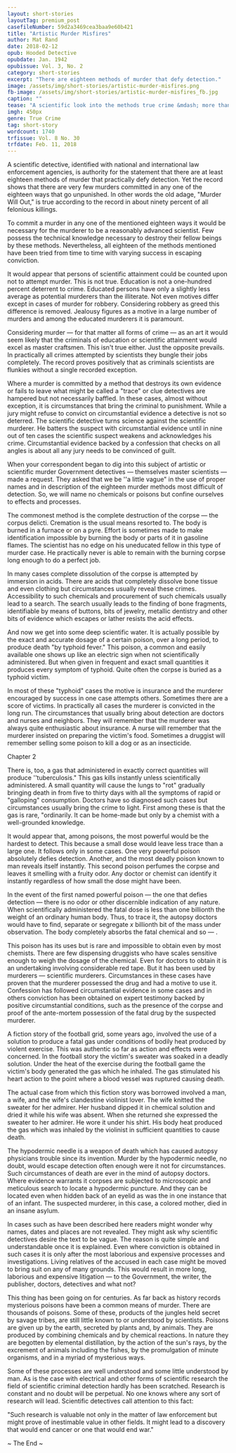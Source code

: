 ```yaml
---
layout: short-stories
layoutTag: premium_post
casefileNumber: 59d2a3469cea3baa9e60b421
title: "Artistic Murder Misfires"
author: Mat Rand
date: 2018-02-12
opub: Hooded Detective
opubdate: Jan. 1942
opubissue: Vol. 3, No. 2
category: short-stories
excerpt: "There are eighteen methods of murder that defy detection."
image: /assets/img/short-stories/artistic-murder-misfires.png
fb-image: /assets/img/short-stories/artistic-murder-misfires_fb.jpg
caption: ""
tease: "A scientific look into the methods true crime &mdash; more than just another yarn."
imgh: 450px
genre: True Crime
tag: short-story
wordcount: 1740
trfissue: Vol. 8 No. 30
trfdate: Feb. 11, 2018
---
```


A scientific detective, identified with national and international law enforcement agencies, is authority for the statement that there are at least eighteen methods of murder that practically defy detection. Yet the record shows that there are very few murders committed in any one of the eighteen ways that go unpunished. In other words the old adage, &quot;Murder Will Out,&quot; is true according to the record in about ninety percent of all felonious killings.

To commit a murder in any one of the mentioned eighteen ways it would be necessary for the murderer to be a reasonably advanced scientist. Few possess the technical knowledge necessary to destroy their fellow beings by these methods. Nevertheless, all eighteen of the methods mentioned have been tried from time to time with varying success in escaping conviction.

It would appear that persons of scientific attainment could be counted upon not to attempt murder. This is not true. Education is not a one-hundred percent deterrent to crime. Educated persons have only a slightly less average as potential murderers than the illiterate. Not even motives differ except in cases of murder for robbery. Considering robbery as greed this difference is removed. Jealousy figures as a motive in a large number of murders and among the educated murderers it is paramount.

Considering murder — for that matter all forms of crime — as an art it would seem likely that the criminals of education or scientific attainment would excel as master craftsmen. This isn&#39;t true either. Just the opposite prevails. In practically all crimes attempted by scientists they bungle their jobs completely. The record proves positively that as criminals scientists are flunkies without a single recorded exception.

Where a murder is committed by a method that destroys its own evidence or fails to leave what might be called a &quot;trace&quot; or clue detectives are hampered but not necessarily baffled. In these cases, almost without exception, it is circumstances that bring the criminal to punishment. While a jury might refuse to convict on circumstantial evidence a detective is not so deterred. The scientific detective turns science against the scientific murderer. He batters the suspect with circumstantial evidence until in nine out of ten cases the scientific suspect weakens and acknowledges his crime. Circumstantial evidence backed by a confession that checks on all angles is about all any jury needs to be convinced of guilt.

When your correspondent began to dig into this subject of artistic or scientific murder Government detectives — themselves master scientists — made a request. They asked that we be &#39;&#39;a little vague&quot; in the use of proper names and in description of the eighteen murder methods most difficult of detection. So, we will name no chemicals or poisons but confine ourselves to effects and processes.

The commonest method is the complete destruction of the corpse — the corpus delicti. Cremation is the usual means resorted to. The body is burned in a furnace or on a pyre. Effort is sometimes made to make identification impossible by burning the body or parts of it in gasoline flames. The scientist has no edge on his uneducated fellow in this type of murder case. He practically never is able to remain with the burning corpse long enough to do a perfect job.

In many cases complete dissolution of the corpse is attempted by immersion in acids. There are acids that completely dissolve bone tissue and even clothing but circumstances usually reveal these crimes. Accessibility to such chemicals and procurement of such chemicals usually lead to a search. The search usually leads to the finding of bone fragments, identifiable by means of buttons, bits of jewelry, metallic dentistry and other bits of evidence which escapes or lather resists the acid effects.

And now we get into some deep scientific water. It is actually possible by the exact and accurate dosage of a certain poison, over a long period, to produce death &quot;by typhoid fever.&quot; This poison, a common and easily available one shows up like an electric sign when not scientifically administered. But when given in frequent and exact small quantities it produces every symptom of typhoid. Quite often the corpse is buried as a typhoid victim.

In most of these &quot;typhoid&quot; cases the motive is insurance and the murderer encouraged by success in one case attempts others. Sometimes there are a score of victims. In practically all cases the murderer is convicted in the long run. The circumstances that usually bring about detection are doctors and nurses and neighbors. They will remember that the murderer was always quite enthusiastic about insurance. A nurse will remember that the murderer insisted on preparing the victim&#39;s food. Sometimes a druggist will remember selling some poison to kill a dog or as an insecticide.

Chapter 2

There is, too, a gas that administered in exactly correct quantities will produce &#39;&#39;tuberculosis.&quot; This gas kills instantly unless scientifically administered. A small quantity will cause the lungs to &quot;rot&quot; gradually bringing death in from five to thirty days with all the symptoms of rapid or &quot;galloping&quot; consumption. Doctors have so diagnosed such cases but circumstances usually bring the crime to light. First among these is that the gas is rare, &quot;ordinarily. It can be home-made but only by a chemist with a well-grounded knowledge.

It would appear that, among poisons, the most powerful would be the hardest to detect. This because a small dose would leave less trace than a large one. It follows only in some cases. One very powerful poison absolutely defies detection. Another, and the most deadly poison known to man reveals itself instantly. This second poison perfumes the corpse and leaves it smelling with a fruity odor. Any doctor or chemist can identify it instantly regardless of how small the dose might have been.

In the event of the first named powerful poison — the one that defies detection —  there is no odor or other discernible indication of any nature. When scientifically administered the fatal dose is less than one billionth the weight of an ordinary human body. Thus, to trace it, the autopsy doctors would have to find, separate or segregate _x_ billionth bit of the mass under observation. The body completely absorbs the fatal chemical and so — .

This poison has its uses but is rare and impossible to obtain even by most chemists. There are few dispensing druggists who have scales sensitive enough to weigh the dosage of the chemical. Even for doctors to obtain it is an undertaking involving considerable red tape. But it has been used by murderers — scientific murderers. Circumstances in these cases have proven that the murderer possessed the drug and had a motive to use it. Confession has followed circumstantial evidence in some cases and in others conviction has been obtained on expert testimony backed by positive circumstantial conditions, such as the presence of the corpse and proof of the ante-mortem possession of the fatal drug by the suspected murderer.

A fiction story of the football grid, some years ago, involved the use of a solution to produce a fatal gas under conditions of bodily heat produced by violent exercise. This was authentic so far as action and effects were concerned. In the football story the victim&#39;s sweater was soaked in a deadly solution. Under the heat of the exercise during the football game the victim&#39;s body generated the gas which he inhaled. The gas stimulated his heart action to the point where a blood vessel was ruptured causing death.

The actual case from which this fiction story was borrowed involved a man, a wife, and the wife&#39;s clandestine violinist lover. The wife knitted the sweater for her admirer. Her husband dipped it in chemical solution and dried it while his wife was absent. When she returned she expressed the sweater to her admirer. He wore it under his shirt. His body heat produced the gas which was inhaled by the violinist in sufficient quantities to cause death.

The hypodermic needle is a weapon of death which has caused autopsy physicians trouble since its invention. Murder by the hypodermic needle, no doubt, would escape detection often enough were it not for circumstances. Such circumstances of death are ever in the mind of autopsy doctors. Where evidence warrants it corpses are subjected to microscopic and meticulous search to locate a hypodermic puncture. And they can be located even when hidden back of an eyelid as was the in one instance that of an infant. The suspected murderer, in this case, a colored mother, died in an insane asylum.

In cases such as have been described here readers might wonder why names, dates and places are not revealed. They might ask why scientific detectives desire the text to be vague. The reason is quite simple and understandable once it is explained. Even where conviction is obtained in such cases it is only after the most laborious and expensive processes and investigations. Living relatives of the accused in each case might be moved to bring suit on any of many grounds. This would result in more long, laborious and expensive litigation — to the Government, the writer, the publisher, doctors, detectives and what not?

This thing has been going on for centuries. As far back as history records mysterious poisons have been a common means of murder. There are thousands of poisons. Some of these, products of the jungles held secret by savage tribes, are still little known to or understood by scientists. Poisons are given up by the earth, secreted by plants and, by animals. They are produced by combining chemicals and by chemical reactions. In nature they are begotten by elemental distillation, by the action of the sun&#39;s rays, by the excrement of animals including the fishes, by the promulgation of minute organisms, and in a myriad of mysterious ways.

Some of these processes are well understood and some little understood by man. As is the case with electrical and other forms of scientific research the field of scientific criminal detection hardly has been scratched. Research is constant and no doubt will be perpetual. No one knows where any sort of research will lead. Scientific detectives call attention to this fact:

&quot;Such research is valuable not only in the matter of law enforcement but might prove of inestimable value in other fields. It might lead to a discovery that would end cancer or one that would end war.&quot;

<p id="theend">~ The End ~</p>